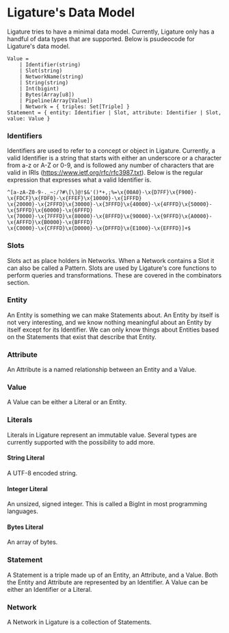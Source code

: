 # Ligature's Data Model

Ligature tries to have a minimal data model.
Currently, Ligature only has a handful of data types that are supported.
Below is psudeocode for Ligature's data model.

```
Value =
    | Identifier(string)
    | Slot(string)
    | NetworkName(string)
    | String(string)
    | Int(bigint)
    | Bytes(Array[u8])
    | Pipeline(Array[Value])
    | Network = { triples: Set[Triple] }
Statement = { entity: Identifier | Slot, attribute: Identifier | Slot, value: Value }
```

### Identifiers

Identifiers are used to refer to a concept or object in Ligature.
Currently, a valid Identifier is a string that starts with either an underscore or a character from a-z or A-Z or 0-9,
and is followed any number of characters that are valid in IRIs (https://www.ietf.org/rfc/rfc3987.txt).
Below is the regular expression that expresses what a valid Identifier is.

```regexp
^[a-zA-Z0-9-._~:/?#\[\]@!$&'()*+,;%=\x{00A0}-\x{D7FF}\x{F900}-\x{FDCF}\x{FDF0}-\x{FFEF}\x{10000}-\x{1FFFD}
\x{20000}-\x{2FFFD}\x{30000}-\x{3FFFD}\x{40000}-\x{4FFFD}\x{50000}-\x{5FFFD}\x{60000}-\x{6FFFD}
\x{70000}-\x{7FFFD}\x{80000}-\x{8FFFD}\x{90000}-\x{9FFFD}\x{A0000}-\x{AFFFD}\x{B0000}-\x{BFFFD}
\x{C0000}-\x{CFFFD}\x{D0000}-\x{DFFFD}\x{E1000}-\x{EFFFD}]+$
```

### Slots

Slots act as place holders in Networks.
When a Network contains a Slot it can also be called a Pattern.
Slots are used by Ligature's core functions to perform queries and transformations.
These are covered in the combinators section.

### Entity

An Entity is something we can make Statements about.
An Entity by itself is not very interesting,
and we know nothing meaningful about an Entity by itself except for its Identifier.
We can only know things about Entities based on the Statements that exist that describe that Entity.

### Attribute

An Attribute is a named relationship between an Entity and a Value.

### Value

A Value can be either a Literal or an Entity.

### Literals

Literals in Ligature represent an immutable value.
Several types are currently supported with the possibility to add more.

#### String Literal

A UTF-8 encoded string.

#### Integer Literal

An unsized, signed integer.
This is called a BigInt in most programming languages.

#### Bytes Literal

An array of bytes.

### Statement

A Statement is a triple made up of an Entity, an Attribute, and a Value.
Both the Entity and Attribute are represented by an Identifier.
A Value can be either an Identifier or a Literal.

### Network

A Network in Ligature is a collection of Statements.
